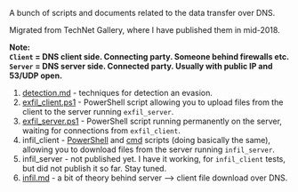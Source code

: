 A bunch of scripts and documents related to the data transfer over DNS.

Migrated from TechNet Gallery, where I have published them in mid-2018.

**Note:<br>
`Client` = DNS client side. Connecting party. Someone behind firewalls etc.<br>
`Server` = DNS server side. Connected party. Usually with public IP and 53/UDP open.**

1. [detection.md](detection.md) - techniques for detection an evasion.
1. [exfil_client.ps1](exfil_client.ps1) - PowerShell script allowing you to upload files from the client to the server running `exfil_server`.
1. [exfil_server.ps1](exfil_server.ps1) - PowerShell script running permanently on the server, waiting for connections from `exfil_client`.
1. infil_client - [PowerShell](infil_client.ps1) and [cmd](infil_client.cmd) scripts (doing basically the same), allowing you to download files from the server running `infil_server`.
1. infil_server - not published yet. I have it working, for `infil_client` tests, but did not publish it so far. Stay tuned.
1. [infil.md](infil.md) - a bit of theory behind server --> client file download over DNS.